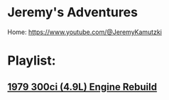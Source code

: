 # Jeremy's Adventures
Home: https://www.youtube.com/@JeremyKamutzki

# Playlist:
## [1979 300ci (4.9L) Engine Rebuild](https://www.youtube.com/playlist?list=PLIq1TzV8HwrABYz2n-vd2P-E6ESOC4XlW)
